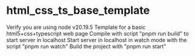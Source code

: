 # html_css_ts_base_template

Verify you are using node v20.19.5
Template for a basic html5+css+typescript web page
Compile with script "pnpm run build" to start server in localhost
Start server in localhost in watch mode with the script "pnpm run watch"
Build the project with "pnpm run start"
